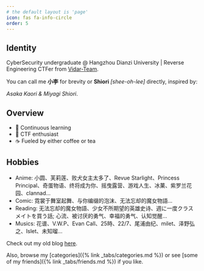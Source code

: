 ```yaml
---
# the default layout is 'page'
icon: fas fa-info-circle
order: 5
---
```


## Identity

CyberSecurity undergraduate @ Hangzhou Dianzi University \| Reverse Engineering CTFer from [Vidar-Team](https://vidar.club/).

You can call me **小李** for brevity or **Shiori** *[shee-oh-lee\]* directly, inspired by: 

*Asaka Kaori* *&* *Miyagi Shiori*.

## Overview
- 📖 Continuous learning
- 🚩 CTF enthusiast
- ☕ Fueled by either coffee or tea

## Hobbies
- Anime: 小圆、芙莉莲、败犬女主太多了、Revue Starlight、Princess Principal、奇蛋物语、终将成为你、摇曳露营、游戏人生、冰菓、紫罗兰花园、clannad...
- Comic: 霓裳于舞室起舞、与你编缀的泡沫、无法忘却的魔女物語...
- Reading: 无法忘却的魔女物語、少女不所期望的英雄史诗、週に一度クラスメイトを買う話; 心流、被讨厌的勇气、幸福的勇气、认知觉醒...
- Musics: 花谱、V.W.P、Evan Call、25時、22/7、尾浦由纪、milet、泽野弘之、Islet、未知瑠...

Check out my old blog [here](https://shiori-one.vercel.app/).

Also, browse my [categories]({% link _tabs/categories.md %}) or see [some of my friends]({% link _tabs/friends.md %}) if you like.
